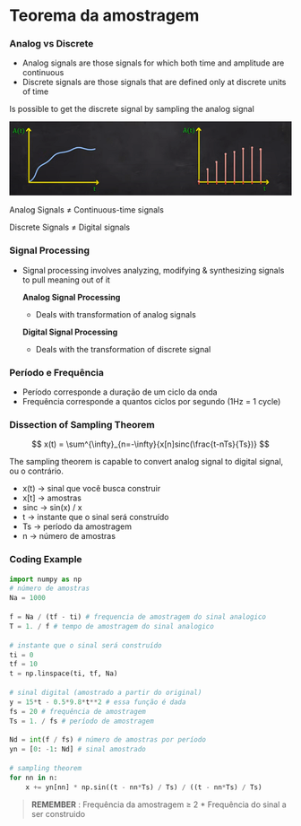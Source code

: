 # Teorema da amostragem

### Analog vs Discrete

- Analog signals are those signals for which both time and amplitude are continuous
- Discrete signals are those signals that are defined only at discrete units of time

Is possible to get the discrete signal by sampling the analog signal

![analog_discrete_signals](images/Untitled.png)

Analog Signals ≠ Continuous-time signals

Discrete Signals ≠ Digital signals



### Signal Processing
- Signal processing involves analyzing, modifying & synthesizing signals to pull meaning out of it

     **Analog Signal Processing**
    - Deals with transformation of analog signals

    **Digital Signal Processing**
    - Deals with the transformation of discrete signal


### Período e Frequência

- Período corresponde a duração de um ciclo da onda
- Frequência corresponde a quantos ciclos por segundo (1Hz = 1 cycle)


### Dissection of Sampling Theorem

$$
x(t) = \sum^{\infty}_{n=-\infty}{x[n]sinc(\frac{t-nTs}{Ts})}
$$

The sampling theorem is capable to convert analog signal to digital signal, ou o contrário.

- x(t) → sinal que você busca construir
- x[t] → amostras
- sinc → sin(x) / x
- t → instante que o sinal será construído
- Ts → período da amostragem
- n → número de amostras

### Coding Example

```python
import numpy as np
# número de amostras
Na = 1000 

f = Na / (tf - ti) # frequencia de amostragem do sinal analogico
T = 1. / f # tempo de amostragem do sinal analogico

# instante que o sinal será construído
ti = 0
tf = 10
t = np.linspace(ti, tf, Na)

# sinal digital (amostrado a partir do original)
y = 15*t - 0.5*9.8*t**2 # essa função é dada
fs = 20 # frequência de amostragem
Ts = 1. / fs # período de amostragem

Nd = int(f / fs) # número de amostras por período
yn = [0: -1: Nd] # sinal amostrado

# sampling theorem
for nn in n:
    x += yn[nn] * np.sin((t - nn*Ts) / Ts) / ((t - nn*Ts) / Ts)
```



> **REMEMBER** : Frequência da amostragem ≥ 2 * Frequência do sinal a ser construido





